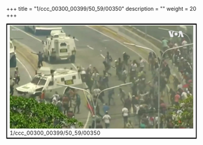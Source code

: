 +++
title = "1/ccc_00300_00399/50_59/00350"
description = ""
weight = 20
+++

<table style="border:2px solid black;max-width:800px;max-height:800px;" 
><tr><td>
<img class="center-fit-jpg"
src="/jpg_/aaa_20190430_NxaOmWaI8sI_00349.jpg">
1/ccc_00300_00399/50_59/00350
</img></td></tr></table>
